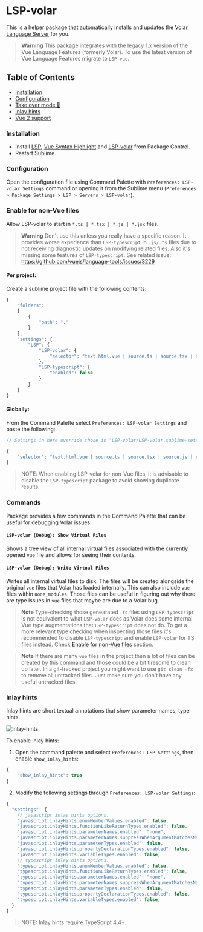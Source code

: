 # LSP-volar

This is a helper package that automatically installs and updates the [Volar Language Server](https://github.com/vuejs/language-tools/tree/v1.8.27) for you.

> **Warning**
> This package integrates with the legacy 1.x version of the Vue Language Features (formerly Volar).
> To use the latest version of Vue Language Features migrate to `LSP-vue`.

## Table of Contents
  - [Installation](#installation)
  - [Configuration](#configuration)
  - [Take over mode 🤝](#enable-for-non-vue-files)
  - [Inlay hints](#inlay-hints)
  - [Vue 2 support](#vue-2-support)

### Installation

* Install [LSP](https://packagecontrol.io/packages/LSP), [Vue Syntax Highlight](https://packagecontrol.io/packages/Vue%20Syntax%20Highlight) and [LSP-volar](https://packagecontrol.io/packages/LSP-volar) from Package Control.
* Restart Sublime.

### Configuration

Open the configuration file using Command Palette with `Preferences: LSP-volar Settings` command or opening it from the Sublime menu (`Preferences > Package Settings > LSP > Servers > LSP-volar`).

### Enable for non-Vue files

Allow LSP-volar to start in `*.ts | *.tsx | *.js | *.jsx` files.

> **Warning**
> Don't use this unless you really have a specific reason. It provides worse experience than `LSP-typescript` in `.js/.ts` files due to not receiving diagnostic updates on modifying related files. Also it's missing some features of `LSP-typescript`.
> See related issue: https://github.com/vuejs/language-tools/issues/3229

#### Per project:

Create a sublime project file with the following contents:

```js
{
    "folders":
    [
        {
            "path": "."
        }
    ],
    "settings": {
        "LSP": {
            "LSP-volar": {
                "selector": "text.html.vue | source.ts | source.tsx | source.js | source.jsx"
            },
            "LSP-typescript": {
                "enabled": false
            }
        }
    }
}
```

#### Globally:

From the Command Palette select `Preferences: LSP-volar Settings` and paste the following:

```js
// Settings in here override those in "LSP-volar/LSP-volar.sublime-settings"

{
    "selector": "text.html.vue | source.ts | source.tsx | source.js | source.jsx"
}
```

> NOTE: When enabling LSP-volar for non-Vue files, it is advisable to disable the `LSP-typescript` package to avoid showing duplicate results.

### Commands

Package provides a few commands in the Command Palette that can be useful for debugging Volar issues.

#### `LSP-volar (Debug): Show Virtual Files`

Shows a tree view of all internal virtual files associated with the currently opened `vue` file and allows for seeing their contents.

#### `LSP-volar (Debug): Write Virtual Files`

Writes all internal virtual files to disk. The files will be created alongside the original `vue` files that Volar has loaded internally. This can also include `vue` files within `node_modules`. Those files can be useful in figuring out why there are type issues in `vue` files that maybe are due to a Volar bug.

> **Note**
> Type-checking those genearated `.ts` files using `LSP-typescript` is not equivalent to what `LSP-volar` does as Volar does some internal Vue type augmentations that `LSP-typescript` does not do. To get a more relevant type checking when inspecting those files it's recommended to disable `LSP-typescript` and enable `LSP-volar` for TS files instead. Check [Enable for non-Vue files](#enable-for-non-vue-files) section.

> **Note**
> If there are many `vue` files in the project then a lot of files can be created by this command and those could be a bit tiresome to clean up later. In a git-tracked project you might want to use `git clean -fx` to remove all untracked files. Just make sure you don't have any useful untracked files.

### Inlay hints

Inlay hints are short textual annotations that show parameter names, type hints.

![inlay-hints](./images/inlay-hints.png)

To enable inlay hints:
1. Open the command palette and select `Preferences: LSP Settings`, then enable `show_inlay_hints`:
```js
{
    "show_inlay_hints": true
}
```

2. Modify the following settings through `Preferences: LSP-volar Settings`:

```js
{
  "settings": {
    // javascript inlay hints options.
    "javascript.inlayHints.enumMemberValues.enabled": false,
    "javascript.inlayHints.functionLikeReturnTypes.enabled": false,
    "javascript.inlayHints.parameterNames.enabled": "none",
    "javascript.inlayHints.parameterNames.suppressWhenArgumentMatchesName": false,
    "javascript.inlayHints.parameterTypes.enabled": false,
    "javascript.inlayHints.propertyDeclarationTypes.enabled": false,
    "javascript.inlayHints.variableTypes.enabled": false,
    // typescript inlay hints options.
    "typescript.inlayHints.enumMemberValues.enabled": false,
    "typescript.inlayHints.functionLikeReturnTypes.enabled": false,
    "typescript.inlayHints.parameterNames.enabled": "none",
    "typescript.inlayHints.parameterNames.suppressWhenArgumentMatchesName": false,
    "typescript.inlayHints.parameterTypes.enabled": false,
    "typescript.inlayHints.propertyDeclarationTypes.enabled": false,
    "typescript.inlayHints.variableTypes.enabled": false,
  }
}
```

> NOTE: Inlay hints require TypeScript 4.4+.
